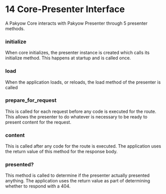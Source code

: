 <h1 id="section_14">14 Core-Presenter Interface</h1>

A Pakyow Core interacts with Pakyow Presenter through 5 presenter methods.

### initialize
When core initializes, the presenter instance is created which calls its initialize method.
This happens at startup and is called once.

### load
When the application loads, or reloads, the load method of the presenter is called

### prepare_for_request
This is called for each request before any code is executed for the route. This allows the presenter to do whatever
is necessary to be ready to present content for the request.

### content
This is called after any code for the route is executed.
The application uses the return value of this method for the response body.

### presented?
This method is called to determine if the presenter actually presented anything.
The application uses the return value as part of determining whether to respond with a 404.
